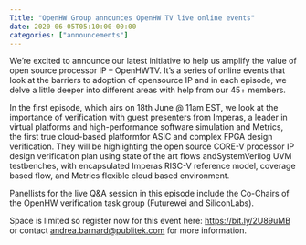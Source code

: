 ```yaml
---
Title: "OpenHW Group announces OpenHW TV live online events"
date: 2020-06-05T05:10:00-00:00
categories: ["announcements"]
---
```


We’re excited to announce our latest initiative to help us amplify the value of open source processor IP – OpenHWTV. It’s a series of online events that look at the barriers to adoption of opensource IP and in each episode, we delve a little deeper into different areas with help from our 45+ members.

In the first episode, which airs on 18th June @ 11am EST, we look at the importance of verification with guest presenters from Imperas, a leader in virtual platforms and high-performance software simulation and Metrics, the first true cloud-based platformfor ASIC and complex FPGA design verification. They will be highlighting the open source CORE-V processor IP design verification plan using state of the art flows andSystemVerilog UVM testbenches, with encapsulated Imperas RISC-V reference model, coverage based flow, and Metrics flexible cloud based environment.

Panellists for the live Q&A session in this episode include the Co-Chairs of the OpenHW verification task group (Futurewei and SiliconLabs).

Space is limited so register now for this event here: https://bit.ly/2U89uMB or contact andrea.barnard@publitek.com for more information.